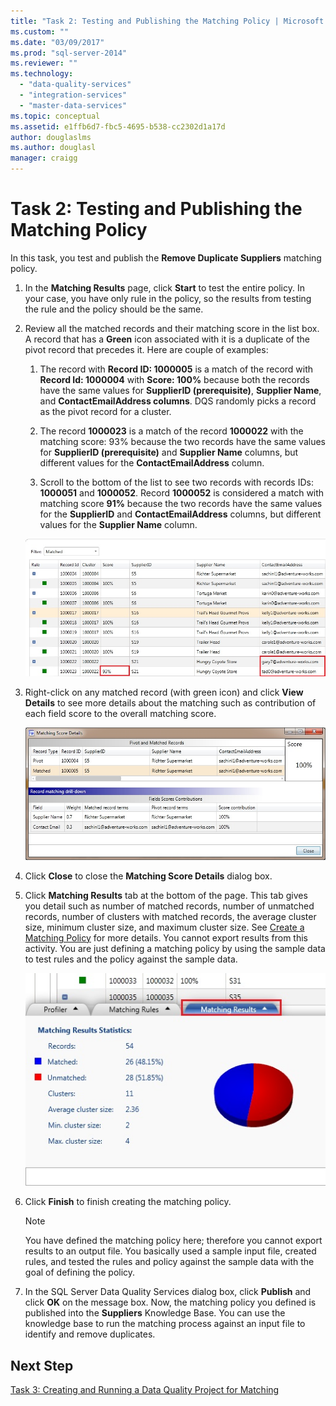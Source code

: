 ```yaml
---
title: "Task 2: Testing and Publishing the Matching Policy | Microsoft Docs"
ms.custom: ""
ms.date: "03/09/2017"
ms.prod: "sql-server-2014"
ms.reviewer: ""
ms.technology: 
  - "data-quality-services"
  - "integration-services"
  - "master-data-services"
ms.topic: conceptual
ms.assetid: e1ffb6d7-fbc5-4695-b538-cc2302d1a17d
author: douglaslms
ms.author: douglasl
manager: craigg
---
```

# Task 2: Testing and Publishing the Matching Policy
  In this task, you test and publish the **Remove Duplicate Suppliers** matching policy.  
  
1.  In the **Matching Results** page, click **Start** to test the entire policy. In your case, you have only rule in the policy, so the results from testing the rule and the policy should be the same.  
  
2.  Review all the matched records and their matching score in the list box. A record that has a **Green** icon associated with it is a duplicate of the pivot record that precedes it. Here are couple of examples:  
  
    1.  The record with **Record ID: 1000005** is a match of the record with **Record Id: 1000004** with **Score: 100%** because both the records have the same values for **SupplierID (prerequisite)**, **Supplier Name**, and **ContactEmailAddress columns**. DQS randomly picks a record as the pivot record for a cluster.  
  
    2.  The record **1000023** is a match of the record **1000022** with the matching score: 93% because the two records have the same values for **SupplierID (prerequisite)** and **Supplier Name** columns, but different values for the **ContactEmailAddress** column.  
  
    3.  Scroll to the bottom of the list to see two records with records IDs: **1000051** and **1000052**. Record **1000052** is considered a match with matching score **91%** because the two records have the same values for the **SupplierID** and **ContactEmailAddress** columns, but different values for the **Supplier Name** column.  
  
     ![Policy Definition - Policy Results](../../2014/tutorials/media/et-testingandpublishingthematchingpolicy-01.jpg "Policy Definition - Policy Results")  
  
3.  Right-click on any matched record (with green icon) and click **View Details** to see more details about the matching such as contribution of each field score to the overall matching score.  
  
     ![Matching Score Details Dialog Box](../../2014/tutorials/media/et-testingandpublishingthematchingpolicy-02.jpg "Matching Score Details Dialog Box")  
  
4.  Click **Close** to close the **Matching Score Details** dialog box.  
  
5.  Click **Matching Results** tab at the bottom of the page. This tab gives you detail such as number of matched records, number of unmatched records, number of clusters with matched records, the average cluster size, minimum cluster size, and maximum cluster size. See [Create a Matching Policy](http://msdn.microsoft.com/library/hh270290.aspx) for more details. You cannot export results from this activity. You are just defining a matching policy by using the sample data to test rules and the policy against the sample data.  
  
     ![Matching Results Tab](../../2014/tutorials/media/et-testingandpublishingthematchingpolicy-03.jpg "Matching Results Tab")  
  
6.  Click **Finish** to finish creating the matching policy.  
  
    > [!NOTE]  
    >  You have defined the matching policy here; therefore you cannot export results to an output file. You basically used a sample input file, created rules, and tested the rules and policy against the sample data with the goal of defining the policy.  
  
7.  In the SQL Server Data Quality Services dialog box, click **Publish** and click **OK** on the message box. Now, the matching policy you defined is published into the **Suppliers** Knowledge Base. You can use the knowledge base to run the matching process against an input file to identify and remove duplicates.  
  
## Next Step  
 [Task 3: Creating and Running a Data Quality Project for Matching](../../2014/tutorials/task-3-creating-and-running-a-data-quality-project-for-matching.md)  
  
  
